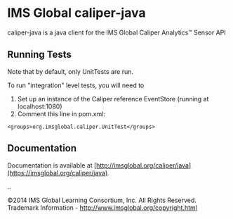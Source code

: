 IMS Global caliper-java
==============

caliper-java is a java client for the IMS Global Caliper Analytics™ Sensor API

## Running Tests

Note that by default, only UnitTests are run.

To run "integration" level tests, you will need to

1. Set up an instance of the Caliper reference EventStore (running at localhost:1080)
2. Comment this line in pom.xml:  
```
<groups>org.imsglobal.caliper.UnitTest</groups>
```

## Documentation

Documentation is available at [http://imsglobal.org/caliper/java](https://imsglobal.org/caliper/java).

..

©2014 IMS Global Learning Consortium, Inc. All Rights Reserved.  Trademark Information - http://www.imsglobal.org/copyright.html

